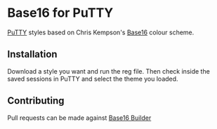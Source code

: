 # Base16 for PuTTY

[PuTTY][1] styles based on Chris Kempson's [Base16][2] colour scheme.

## Installation

Download a style you want and run the reg file. Then check inside the saved sessions in PuTTY and select the theme you loaded.

## Contributing
Pull requests can be made against [Base16 Builder][3]


[1]: http://www.chiark.greenend.org.uk/~sgtatham/putty/
[2]: https://github.com/chriskempson/base16
[3]: http://github.com/chriskempson/base16-builder
